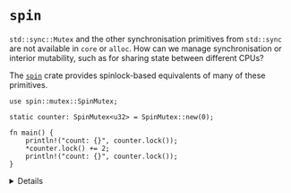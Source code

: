 # `spin`

`std::sync::Mutex` and the other synchronisation primitives from `std::sync` are
not available in `core` or `alloc`. How can we manage synchronisation or
interior mutability, such as for sharing state between different CPUs?

The [`spin`][1] crate provides spinlock-based equivalents of many of these
primitives.

```rust,editable,compile_fail
use spin::mutex::SpinMutex;

static counter: SpinMutex<u32> = SpinMutex::new(0);

fn main() {
    println!("count: {}", counter.lock());
    *counter.lock() += 2;
    println!("count: {}", counter.lock());
}
```

<details>

- Be careful to avoid deadlock if you take locks in interrupt handlers.
- `spin` also has a ticket lock mutex implementation; equivalents of `RwLock`,
  `Barrier` and `Once` from `std::sync`; and `Lazy` for lazy initialisation.
- The [`once_cell`][2] crate also has some useful types for late initialisation
  with a slightly different approach to `spin::once::Once`.
- The Rust Playground includes `spin`, so this example will run fine inline.

</details>

[1]: https://crates.io/crates/spin
[2]: https://crates.io/crates/once_cell
